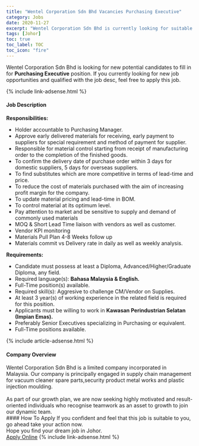 ```yaml
---
title: "Wentel Corporation Sdn Bhd Vacancies Purchasing Executive" 
category: Jobs 
date: 2020-11-27 
excerpt: "Wentel Corporation Sdn Bhd is currently looking for suitable person to fill in the Purchasing Executive which positioned at Johor" 
tags: [Johor] 
toc: true 
toc_label: TOC 
toc_icon: "fire" 
--- 
```


<p>Wentel Corporation Sdn Bhd is looking for new potential candidates to fill in for <b>Purchasing Executive</b> position. If you currently looking for new job opportunities and qualified with the job desc, feel free to apply this job.
</p>{% include link-adsense.html %} 
<div><div><div><h4>Job Description</h4></div></div><div><div><span><div><div><strong>Responsibilities:</strong></div><ul><li>Holder accountable to Purchasing Manager.</li><li>Approve early delivered materials for receiving, early payment to suppliers for special requirement and method of payment for supplier.</li><li>Responsible for material control starting from receipt of manufacturing order to the completion of the finished goods.</li><li>To confirm the delivery date of purchase order within 3 days for domestic suppliers, 5 days for overseas suppliers.</li><li>To find substitutes which are more competitive in terms of lead-time and price.</li><li>To reduce the cost of materials purchased with the aim of increasing profit margin for the company.</li><li>To update material pricing and lead-time in BOM.</li><li>To control material at its optimum level.</li><li>Pay attention to market and be sensitive to supply and demand of commonly used materials</li><li>MOQ &amp; Short Lead Time liaison with vendors as well as customer.</li><li>Vendor KPI monitoring</li><li>Materials Pull Plan 4-8 Weeks follow up</li><li>Materials commit vs Delivery rate in daily as well as weekly analysis.</li></ul><div><strong>Requirements:</strong></div><ul><li>Candidate must possess at least a Diploma, Advanced/Higher/Graduate Diploma, any field.</li><li>Required language(s): <strong>Bahasa Malaysia &amp; English.</strong></li><li>Full-Time position(s) available.</li><li><div>Required skill(s): Aggresive to challenge CM/Vendor on Supplies.</div></li><li><div>At least 3 year(s) of working experience in the related field is required for this position.</div></li><li><div>Applicants must be willing to work in <strong>Kawasan Perindustrian Selatan (Impian Emas).</strong></div></li><li><div>Preferably Senior Executives specializing in Purchasing or equivalent.</div></li><li><div>Full-Time positions available.</div></li></ul></div></span></div></div></div> 
{% include article-adsense.html %} 
<div><div><div><h4>Company Overview</h4></div></div><div><div><span><div><div>Wentel Corporation Sdn Bhd is a limited company incorporated in Malaysia.&#160;Our company is principally engaged in supply chain management for vacuum cleaner spare parts,security product metal works and plastic injection moulding.</div>
<div><br>
As part of our growth plan, we are now seeking highly motivated and result-oriented individuals who recognise teamwork as an asset to growth to join our dynamic team.</div></div></span></div></div></div> 
#### How To Apply 
If you confident and feel that this job is suitable to you, go ahead take your action now. <br/> 
Hope you find your dream job in Johor. <br/> 
<a href="https://www.jobstreet.com.my/en/job/purchasing-executive-4431445?jobId=jobstreet-my-job-4431445&sectionRank=17&token=0~ac4f422c-efb1-4b49-bc7a-95b0ba7da1f2&fr=SRP%20View%20In%20New%20Ta" class="btn btn--info" target="_blank" rel="nofollow noopenner">Apply Online</a> 
{% include link-adsense.html %} 